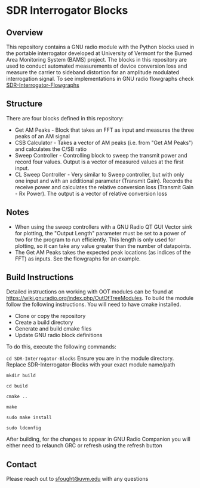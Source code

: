 # SDR Interrogator Blocks
## Overview
This repository contains a GNU radio module with the Python blocks used in the portable interrogator developed at University of Vermont for the Burned Area Monitoring System (BAMS) project. The blocks in this repository are used to conduct automated measurements of device conversion loss and measure the carrier to sideband distortion for an amplitude modulated interrogation signal. To see implementations in GNU radio flowgraphs check [SDR-Interrogator-Flowgraphs](https://github.com/UVM-Wireless-Lab/SDR-Interrogator-Flowgraphs) 

## Structure
There are four blocks defined in this repository:
- Get AM Peaks  -  Block that takes an FFT as input and measures the three peaks of an AM signal
- CSB Calculator  -  Takes a vector of AM peaks (i.e. from "Get AM Peaks") and calculates the C/SB ratio
- Sweep Controller  -  Controlling block to sweep the transmit power and record four values. Output is a vector of measured values at the first input.
- CL Sweep Controller  -  Very similar to Sweep controller, but with only one input and with an additional parameter (Transmit Gain). Records the receive power and calculates the relative conversion loss (Transmit Gain - Rx Power). The output is a vector of relative conversion loss
  
## Notes
- When using the sweep controllers with a GNU Radio QT GUI Vector sink for plotting, the "Output Length" parameter must be set to a power of two for the program to run efficiently. This length is only used for plotting, so it can take any value greater than the number of datapoints.
- The Get AM Peaks takes the expected peak locations (as indices of the FFT) as inputs. See the flowgraphs for an example.

## Build Instructions
Detailed instructions on working with OOT modules can be found at https://wiki.gnuradio.org/index.php/OutOfTreeModules. To build the module follow the following instructions. You will need to have cmake installed.
- Clone or copy the repository
- Create a build directory
- Generate and build cmake files
- Update GNU radio block definitions
  
To do this, execute the following commands:

`cd SDR-Interrogator-Blocks` Ensure you are in the module directory. Replace SDR-Interrogator-Blocks with your exact module name/path

`mkdir build`

`cd build`

`cmake ..`

`make`

`sudo make install`

`sudo ldconfig`

After building, for the changes to appear in GNU Radio Companion you will either need to relaunch GRC or refresh using the refresh button

## Contact
Please reach out to sfought@uvm.edu with any questions
